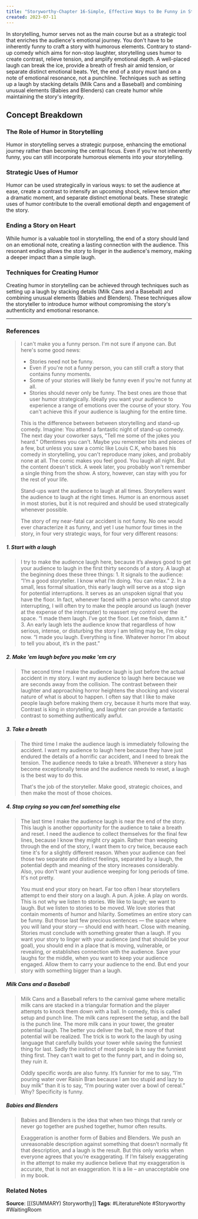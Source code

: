 ```yaml
---
title: "Storyworthy-Chapter 16-Simple, Effective Ways to Be Funny in Storytelling"
created: 2023-07-11
---
```


In storytelling, humor serves not as the main course but as a strategic tool that enriches the audience's emotional journey. You don't have to be inherently funny to craft a story with humorous elements. Contrary to stand-up comedy which aims for non-stop laughter, storytelling uses humor to create contrast, relieve tension, and amplify emotional depth. A well-placed laugh can break the ice, provide a breath of fresh air amid tension, or separate distinct emotional beats. Yet, the end of a story must land on a note of emotional resonance, not a punchline. Techniques such as setting up a laugh by stacking details (Milk Cans and a Baseball) and combining unusual elements (Babies and Blenders) can create humor while maintaining the story's integrity.

## Concept Breakdown

### The Role of Humor in Storytelling
Humor in storytelling serves a strategic purpose, enhancing the emotional journey rather than becoming the central focus. Even if you're not inherently funny, you can still incorporate humorous elements into your storytelling.

### Strategic Uses of Humor
Humor can be used strategically in various ways: to set the audience at ease, create a contrast to intensify an upcoming shock, relieve tension after a dramatic moment, and separate distinct emotional beats. These strategic uses of humor contribute to the overall emotional depth and engagement of the story.

### Ending a Story on Heart
While humor is a valuable tool in storytelling, the end of a story should land on an emotional note, creating a lasting connection with the audience. This resonant ending allows the story to linger in the audience's memory, making a deeper impact than a simple laugh.

### Techniques for Creating Humor
Creating humor in storytelling can be achieved through techniques such as setting up a laugh by stacking details (Milk Cans and a Baseball) and combining unusual elements (Babies and Blenders). These techniques allow the storyteller to introduce humor without compromising the story's authenticity and emotional resonance.

--- 
### References

> I can't make you a funny person. I'm not sure if anyone can. But here's some good news:
> - Stories need not be funny. 
> - Even if you're not a funny person, you can still craft a story that contains funny moments.
> - Some of your stories will likely be funny even if you're not funny at all.
> - Stories should never only be funny. The best ones are those that user humor strategically. Ideally you want your audience to experience a range of emotions over the course of your story. You can't achieve this if your audience is laughing for the entire time.
> 
> This is the difference between between storytelling and stand-up comedy. Imagine: You attend a fantastic night of stand-up comedy. The next day your coworker says, "Tell me some of the jokes you heard." Oftentimes you can't. Maybe you remember bits and pieces of a few, but unless you saw a comic like Louis C.K, who bases his comedy in storytelling, you can't reproduce many jokes, and probably none at all. The comic makes you feel good. You laugh all night. But the content doesn't stick. A week later, you probably won't remember a single thing from the show. A story, however, can stay with you for the rest of your life.
> 
> Stand-ups want the audience to laugh at all times. Storytellers want the audience to laugh at the right times. Humor is an enormous asset in most stories, but it is not required and should be used strategically whenever possible.
> 
> The story of my near-fatal car accident is not funny. No one would ever characterize it as funny, and yet I use humor four times in the story, in four very strategic ways, for four very different reasons:

##### 1. Start with a laugh
> I try to make the audience laugh here, because it’s always good to get your audience to laugh in the first thirty seconds of a story. A laugh at the beginning does these three things:
> 1. It signals to the audience: “I’m a good storyteller. I know what I’m doing. You can relax.”
> 2. In a small, less formal situation, this early laugh will serve as a stop sign for potential interruptions. It serves as an unspoken signal that you have the floor. In fact, whenever faced with a person who cannot stop interrupting, I will often try to make the people around us laugh (never at the expense of the interrupter) to reassert my control over the space. “I made them laugh. I’ve got the floor. Let me finish, damn it.”
> 3. An early laugh lets the audience know that regardless of how serious, intense, or disturbing the story I am telling may be, I’m okay now. “I made you laugh. Everything is fine. Whatever horror I’m about to tell you about, it’s in the past.”

##### 2. Make 'em laugh before you make 'em cry
> The second time I make the audience laugh is just before the actual accident in my story. I want my audience to laugh here because we are seconds away from the collision. The contrast between their laughter and approaching horror heightens the shocking and visceral nature of what is about to happen. I often say that I like to make people laugh before making them cry, because it hurts more that way. Contrast is king in storytelling, and laughter can provide a fantastic contrast to something authentically awful.

##### 3. Take a breath
> The third time I make the audience laugh is immediately following the accident. I want my audience to laugh here because they have just endured the details of a horrific car accident, and I need to break the tension. The audience needs to take a breath. Whenever a story has become exceptionally tense and the audience needs to reset, a laugh is the best way to do this. 
> 
> That's the job of the storyteller. Make good, strategic choices, and then make the most of those choices.

##### 4. Stop crying so you can feel something else
> The last time I make the audience laugh is near the end of the story. This laugh is another opportunity for the audience to take a breath and reset. I need the audience to collect themselves for the final few lines, because I know they might cry again. Rather than weeping through the end of the story, I want them to cry twice, because each time it's for a slightly different reason. When your audience can feel those two separate and distinct feelings, separated by a laugh, the potential depth and meaning of the story increases considerably. Also, you don't want your audience weeping for long periods of time. It's not pretty.
> 
> You must end your story on heart. Far too often I hear storytellers attempt to end their story on a laugh. A pun. A joke. A play on words. This is not why we listen to stories. We like to laugh; we want to laugh. But we listen to stories to be moved. We love stories that contain moments of humor and hilarity. Sometimes an entire story can be funny. But those last few precious sentences — the space where you will land your story — should end with heart. Close with meaning. Stories must conclude with something greater than a laugh. If you want your story to linger with your audience (and that should be your goal), you should end in a place that is moving, vulnerable, or revealing, or establishes connection with the audience. Save your laughs for the middle, when you want to keep your audience engaged. Allow them to carry your audience to the end. But end your story with something bigger than a laugh.

##### Milk Cans and a Baseball
> Milk Cans and a Baseball refers to the carnival game where metallic milk cans are stacked in a triangular formation and the player attempts to knock them down with a ball. In comedy, this is called setup and punch line. The milk cans represent the setup, and the ball is the punch line. The more milk cans in your tower, the greater potential laugh. The better you deliver the ball, the more of that potential will be realized. The trick is to work to the laugh by using language that carefully builds your tower while saving the funniest thing for last. Sadly the instinct of most people is to say the funniest thing first. They can't wait to get to the funny part, and in doing so, they ruin it. 
> 
> Oddly specific words are also funny. It’s funnier for me to say, “I’m pouring water over Raisin Bran because I am too stupid and lazy to buy milk” than it is to say, “I’m pouring water over a bowl of cereal.” Why? Specificity is funny. 

##### Babies and Blenders
> Babies and Blenders is the idea that when two things that rarely or never go together are pushed together, humor often results. 
> 
> Exaggeration is another form of Babies and Blenders. We push an unreasonable description against something that doesn’t normally fit that description, and a laugh is the result. But this only works when everyone agrees that you’re exaggerating. If I’m falsely exaggerating in the attempt to make my audience believe that my exaggeration is accurate, that is not an exaggeration. It is a lie – an unacceptable one in my book.

### Related Notes
**Source**: [[(SUMMARY) Storyworthy]]
**Tags**: #LiteratureNote #Storyworthy #WaitingRoom 